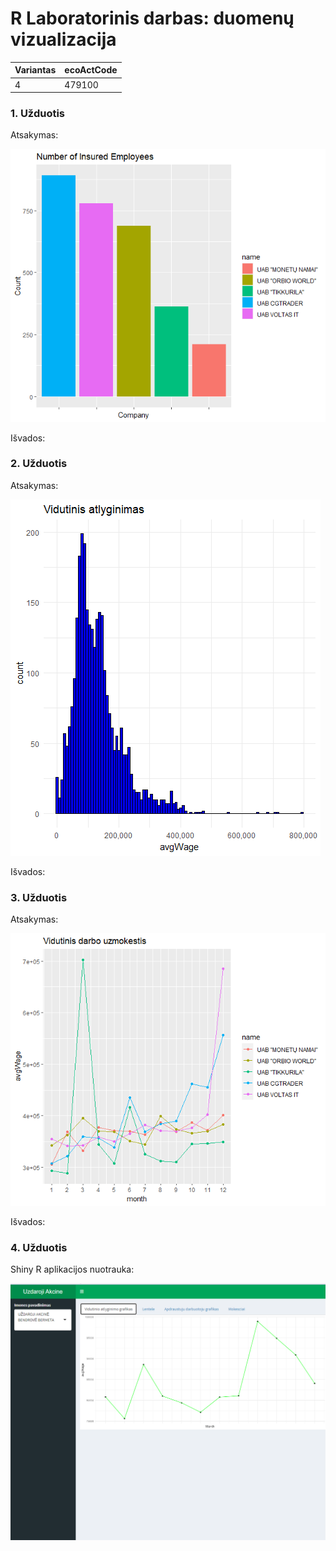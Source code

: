 # R Laboratorinis darbas: duomenų vizualizacija

| Variantas | ecoActCode |
|------------- | ------------- |
|4   | 479100 |


### 1. Užduotis

Atsakymas:

![histograma](img/apdrausti_darb.png)

Išvados:

### 2. Užduotis

Atsakymas:

![atlyginimai](img/histograma.png)

Išvados:


### 3. Užduotis

Atsakymas:

![apdraustieji](img/vidutinis_darbo_uzmokestis.png)

Išvados:


### 4. Užduotis

Shiny R aplikacijos nuotrauka:

![shiny app](img/shinyapp.png)
